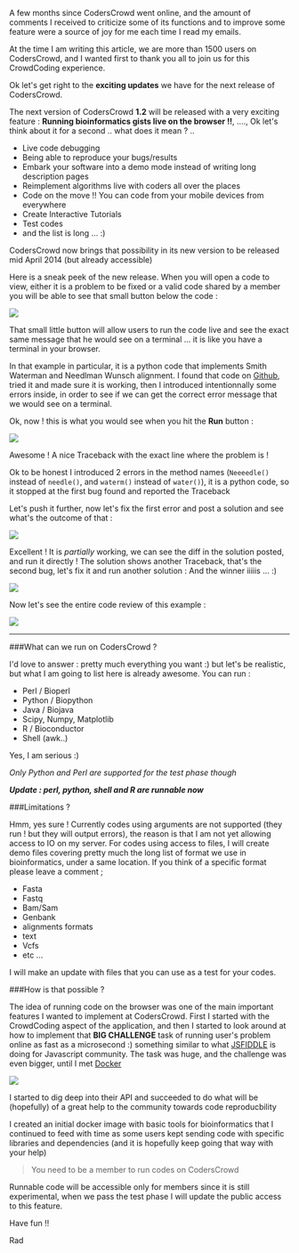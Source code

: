 
A few months since CodersCrowd went online, and the amount of comments I received to criticize some of its functions and to improve some feature  were a source of joy for me each time I read my emails. 

At the time I am writing this article, we are more than 1500 users on CodersCrowd, and I wanted first to thank you all to join us for this CrowdCoding experience.

Ok let's get right to the **exciting updates** we have for the next release of CodersCrowd.

The next version of CodersCrowd **1.2** will be released with a very exciting feature : **Running bioinformatics gists live on the browser !!**, ...., Ok let's think about it for a second .. what does it mean ? ..

* Live code debugging
* Being able to reproduce your bugs/results
* Embark your software into a demo mode instead of writing long description pages
* Reimplement algorithms live with coders all over the places
* Code on the move !! You can code from your mobile devices from everywhere
* Create Interactive Tutorials
* Test codes
* and the list is long ... :)

CodersCrowd now brings that possibility in its new version to be released mid April 2014 (but already accessible)

Here is a sneak peek of the new release.
When you will open a code to view, either it is a problem to be fixed or a valid code shared by a member you will be able to see that small button below the code :

![](http://coderscrowd.com/blog/images/runnable.png)

That small little button will allow users to run  the code live and see the exact same message that he would see on a terminal ... it is like you have a terminal in your browser.

In that example in particular, it is a python code that implements Smith Waterman and Needlman Wunsch alignment. I found that code on [Github](https://github.com/alevchuk/pairwise-alignment-in-python/blob/master/alignment.py), tried it and made sure it is working, then I introduced intentionnally some errors inside, in order to see if we can get the correct error message that we would see on a terminal. 

Ok, now ! this is what you would see when you hit the **Run** button :

![](http://coderscrowd.com/blog/images/runerror.png)

Awesome ! A nice Traceback with the exact line where the problem is !

Ok to be honest I introduced 2 errors in the method names (`Neeeedle()` instead of `needle()`, and `waterm()` instead of `water()`), it is a python code, so it stopped at the first bug found and reported the Traceback

Let's push it further, now let's fix the first error and post a solution and see what's the outcome of that :

![](http://coderscrowd.com/blog/images/solution1.png)

Excellent ! It is *partially* working, we can see the diff in the solution posted, and run it directly ! The solution shows another Traceback, that's the second bug, let's fix it and run another solution : And the winner iiiiis ... :)

![](http://coderscrowd.com/blog/images/solution2.png)

Now let's see the entire code review of this example :

![](http://coderscrowd.com/blog/images/coderev.png)

- - - 
###What can we run on CodersCrowd ?

I'd love to answer : pretty much everything you want :) but let's be realistic, but what I am going to list here is already awesome. You can run :

* Perl / Bioperl
* Python / Biopython
* Java / Biojava
* Scipy, Numpy, Matplotlib
* R / Bioconductor
* Shell (awk..)

Yes, I am serious :)

*Only Python and Perl are supported for the test phase though*

***Update : perl, python, shell and R are runnable now***

###Limitations ?

Hmm, yes sure ! Currently codes using arguments are not supported (they run ! but they will output errors), the reason is that I am not yet allowing access to IO on my server. For codes using access to files, I will create demo files covering pretty much the long list of format we use in bioinformatics, under a same location. If you think of a specific format please leave a comment ; 

* Fasta
* Fastq
* Bam/Sam
* Genbank
* alignments formats
* text
* Vcfs
* etc ...

I will make an update with files that you can use as a test for your codes.

###How is that possible ?

The idea of running code on the browser was one of the main important features I wanted to implement at CodersCrowd. First I started with the CrowdCoding aspect of the application, and then I started to look around at how to implement that **BIG CHALLENGE** task of running user's problem online as fast as a microsecond :) something similar to what [JSFIDDLE](http://jsfiddle.net/) is doing for Javascript community. The task was huge, and the challenge was even bigger, until I met [Docker](https://www.docker.io/)

![](http://coderscrowd.com/blog/images/cc_docker.png)

I started to dig deep into their API and succeeded to do what will be (hopefully) of a great help to the community towards code reproducbility

I created an initial docker image with basic tools for bioinformatics that I continued to feed with time as some users kept sending code with specific libraries and dependencies (and it is hopefully keep going that way with your help)

> You need to be a member to run codes on CodersCrowd

Runnable code will be accessible only for members since it is still experimental, when we pass the test phase I will update the public access to this feature.

Have fun !!

Rad
